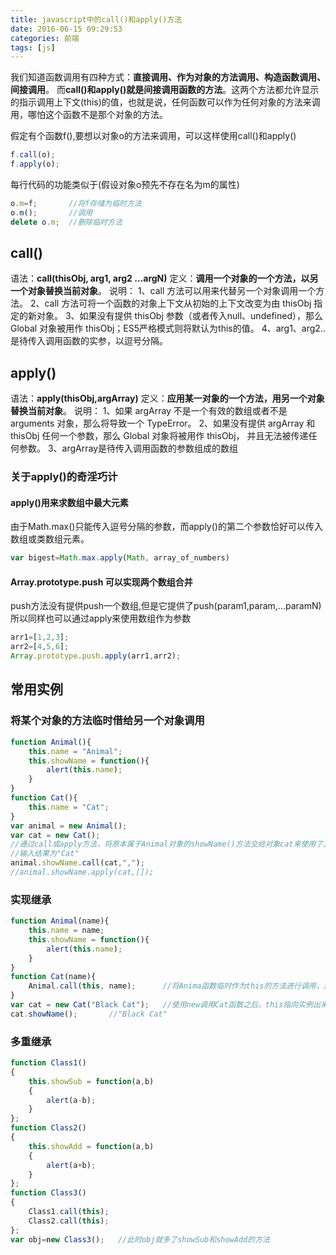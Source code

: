 ```yaml
---
title: javascript中的call()和apply()方法
date: 2016-06-15 09:29:53
categories: 前端
tags: [js]
---
```

我们知道函数调用有四种方式：**直接调用、作为对象的方法调用、构造函数调用、间接调用**。
而**call()和apply()就是间接调用函数的方法**。这两个方法都允许显示的指示调用上下文(this)的值，也就是说，任何函数可以作为任何对象的方法来调用，哪怕这个函数不是那个对象的方法。

假定有个函数f(),要想以对象o的方法来调用，可以这样使用call()和apply()
```javascript
f.call(o);
f.apply(o);
```
每行代码的功能类似于(假设对象o预先不存在名为m的属性)
```javascript 
o.m=f;       //将f存储为临时方法
o.m();       //调用
delete o.m;  //删除临时方法
```
## call() ##
语法：**call(thisObj, arg1, arg2 ...argN)** 
定义：**调用一个对象的一个方法，以另一个对象替换当前对象**。 
说明： 
1、call 方法可以用来代替另一个对象调用一个方法。
2、call 方法可将一个函数的对象上下文从初始的上下文改变为由 thisObj 指定的新对象。 
3、如果没有提供 thisObj 参数（或者传入null、undefined），那么 Global 对象被用作 thisObj；ES5严格模式则将默认为this的值。
4、arg1、arg2..是待传入调用函数的实参，以逗号分隔。

## apply() ##
语法：**apply(thisObj,argArray)** 
定义：**应用某一对象的一个方法，用另一个对象替换当前对象**。 
说明： 
1、如果 argArray 不是一个有效的数组或者不是 arguments 对象，那么将导致一个 TypeError。 
2、如果没有提供 argArray 和 thisObj 任何一个参数，那么 Global 对象将被用作 thisObj， 并且无法被传递任何参数。
3、argArray是待传入调用函数的参数组成的数组

### 关于apply()的奇淫巧计 ###
#### apply()用来求数组中最大元素 ####
由于Math.max()只能传入逗号分隔的参数，而apply()的第二个参数恰好可以传入数组或类数组元素。
```javascript
var bigest=Math.max.apply(Math, array_of_numbers)
```
#### Array.prototype.push 可以实现两个数组合并 ####
push方法没有提供push一个数组,但是它提供了push(param1,param,…paramN) 所以同样也可以通过apply来使用数组作为参数
```javascript
arr1=[1,2,3];
arr2=[4,5,6];
Array.prototype.push.apply(arr1,arr2);  
```
## 常用实例 ##
### 将某个对象的方法临时借给另一个对象调用 ###
```javascript
function Animal(){    
    this.name = "Animal";    
    this.showName = function(){    
        alert(this.name);    
    }    
}    
function Cat(){    
    this.name = "Cat";    
}    
var animal = new Animal();    
var cat = new Cat();    
//通过call或apply方法，将原本属于Animal对象的showName()方法交给对象cat来使用了。    
//输入结果为"Cat"    
animal.showName.call(cat,",");    
//animal.showName.apply(cat,[]);  
```
### 实现继承 ###
```javascript
function Animal(name){      
    this.name = name;      
    this.showName = function(){      
        alert(this.name);      
    }      
}      
function Cat(name){    
    Animal.call(this, name);      //将Anima函数临时作为this的方法进行调用，并且传入Cat方法的参数name
}           
var cat = new Cat("Black Cat");   //使用new调用Cat函数之后，this指向实例出来的对象cat；如果不使用new调用，则this指向全局对象。
cat.showName();       //"Black Cat"
```
### 多重继承 ###
```javascript
function Class1()  
{  
    this.showSub = function(a,b)  
    {  
        alert(a-b);  
    }  
};   
function Class2()  
{  
    this.showAdd = function(a,b)  
    {  
        alert(a+b);  
    }  
};   
function Class3()  
{  
    Class1.call(this);  
    Class2.call(this);  
};
var obj=new Class3();   //此时obj就多了showSub和showAdd的方法
```